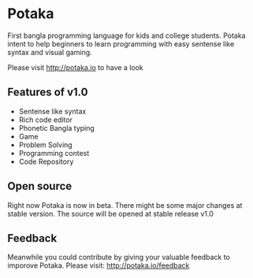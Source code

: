 # Potaka
First bangla programming language for kids and college students. Potaka intent to help beginners to learn programming with easy sentense like syntax and visual gaming.

Please visit http://potaka.io to have a look

## Features of v1.0
  * Sentense like syntax
  * Rich code editor
  * Phonetic Bangla typing
  * Game
  * Problem Solving
  * Programming contest
  * Code Repository

## Open source
Right now Potaka is now in beta. There might be some major changes at stable version. The source will be opened at stable release v1.0

## Feedback
Meanwhile you could contribute by giving your valuable feedback to imporove Potaka. Please visit: http://potaka.io/feedback
